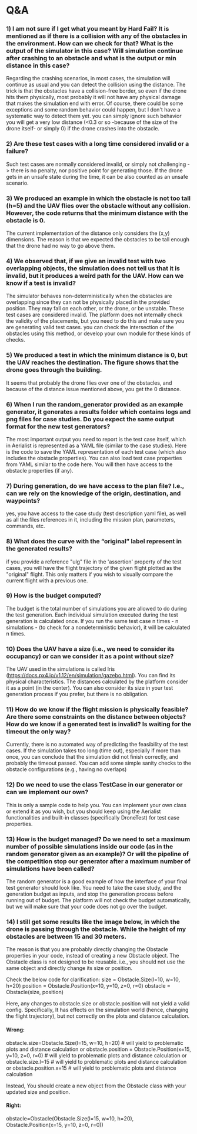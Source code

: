 # Q&A

### 1) I am not sure if I get what you meant by Hard Fail? It is mentioned as if there is a collision with any of the obstacles in the environment. How can we check for that? What is the output of the simulator in this case? Will simulation continue after crashing to an obstacle and what is the output or min distance in this case?
Regarding the crashing scenarios, in most cases, the simulation will continue as usual and you can detect the collision using the distance.
The trick is that the obstacles have a collision-free border, so even if the drone hits them physically, most probably it will not have any physical damage that makes the simulation end with error.
Of course, there could be some exceptions and some random behavior could happen, but I don't have a systematic way to detect them yet.
you can simply ignore such behavior
you will get a very low distance (<0.3 or so -because of the size of the drone itself- or simply 0) if the drone crashes into the obstacle.

### 2) Are these test cases with a long time considered invalid or a failure?
Such test cases are normally considered invalid, or simply not challenging -> there is no penalty, nor positive point for generating those. If the drone gets in an unsafe state during the time, it can be also counted as an unsafe scenario.

### 3) We produced an example in which the obstacle is not too tall (h=5) and the UAV flies over the obstacle without any collision. However, the code returns that the minimum distance with the obstacle is 0.
The current implementation of the distance only considers the (x,y) dimensions. The reason is that we expected the obstacles to be tall enough that the drone had no way to go above them.

### 4) We observed that, if we give an invalid test with two overlapping objects, the simulation does not tell us that it is invalid, but it produces a weird path for the UAV. How can we know if a test is invalid?
The simulator behaves non-deterministically when the obstacles are overlapping since they can not be physically placed in the provided position. They may fall on each other, or the drone, or be unstable. These test cases are considered invalid.
The platform does not internally check the validity of the placements, but you need to do this and make sure you are generating valid test cases.
you can check the intersection of the obstacles using this method, or develop your own module for these kinds of checks.

### 5) We produced a test in which the minimum distance is 0, but the UAV reaches the destination. The figure shows that the drone goes through the building.
It seems that probably the drone flies over one of the obstacles, and because of the distance issue mentioned above, you get the 0 distance.

### 6) When I run the random_generator provided as an example generator, it generates a results folder which contains logs and png files for case studies. Do you expect the same output format for the new test generators?
The most important output you need to report is the test case itself, which in Aerialist is represented as a YAML file (similar to the case studies).
Here is the code to save the YAML representation of each test case (which also includes the obstacle properties).
You can also load test case properties from YAML similar to the code here. You will then have access to the obstacle properties (if any).

### 7) During generation, do we have access to the plan file? I.e., can we rely on the knowledge of the origin, destination, and  waypoints?
yes, you have access to the case study (test description yaml file), as well as all the files references in it, including the mission plan, parameters, commands, etc.

### 8) What does the curve with the “original” label represent in the generated results?
if you provide a reference "ulg" file in the 'assertion' property of the test cases, you will have the flight trajectory of the given flight plotted as the "original" flight. This only matters if you wish to visually compare the current flight with a previous one.

### 9) How is the budget computed?
The budget is the total number of simulations you are allowed to do during the test generation.
Each individual simulation executed during the test generation is calculated once. If you run the same test case n times - n simulations - (to check for a nondeterministic behavior), it will be calculated n times.

### 10) Does the UAV have a size (i.e., we need to consider its occupancy) or can we consider it as a point without size?
The UAV used in the simulations is called Iris (https://docs.px4.io/v1.12/en/simulation/gazebo.html). You can find its physical characteristics. The distances calculated by the platform consider it as a point (in the center). You can also consider its size in your test generation process if you prefer, but there is no obligation.

### 11) How do we know if the flight mission is physically feasible? Are there some constraints on the distance between objects? How do we know if a generated test is invalid? Is waiting for the timeout the only way?
Currently, there is no automated way of predicting the feasibility of the test cases. If the simulation takes too long (time out), especially if more than once, you can conclude that the simulation did not finish correctly, and probably the timeout passed.
You can add some simple sanity checks to the obstacle configurations (e.g., having no overlaps)

### 12) Do we need to use the class TestCase in our generator or can we implement our own?
This is only a sample code to help you. You can implement your own class or extend it as you wish, but you should keep using the Aerialist functionalities and built-in classes (specifically DroneTest) for test case properties.

### 13) How is the budget managed? Do we need to set a maximum number of possible simulations inside our code (as in the random generator given as an example)? Or will the pipeline of the competition stop our generator after a maximum number of simulations have been called?
The random generator is a good example of how the interface of your final test generator should look like. You need to take the case study, and the generation budget as inputs, and stop the generation process before running out of budget. The platform will not check the budget automatically, but we will make sure that your code does not go over the budget.

### 14) I still get some results like the image below, in which the drone is passing through the obstacle. While the height of my obstacles are between 15 and 30 meters.
The reason is that you are probably directly changing the Obstacle properties in your code, instead of creating a new Obstacle object. The Obstacle class is not designed to be reusable. i.e., you should not use the same object and directly change its size or position.

Check the below code for clarification:
size = Obstacle.Size(l=10, w=10, h=20)
position = Obstacle.Position(x=10, y=10, z=0, r=0)
obstacle = Obstacle(size, position)

Here, any changes to obstacle.size or obstacle.position will not yield a valid config. Specifically, It has effects on the simulation world (hence, changing the flight trajectory), but not correctly on the plots and distance calculation.
#### Wrong:
obstacle.size=Obstacle.Size(l=15, w=10, h=20) # will yield to problematic plots and distance calculation
or
obstacle.position = Obstacle.Position(x=15, y=10, z=0, r=0) # will yield to problematic plots and distance calculation
or 
obstacle.size.l=15 # will yield to problematic plots and distance calculation
or
obstacle.position.x=15 # will yield to problematic plots and distance calculation

Instead, You should create a new object from the Obstacle class with your updated size and position.

#### Right:
obstacle=Obstacle(Obstacle.Size(l=15, w=10, h=20), Obstacle.Position(x=15, y=10, z=0, r=0))
